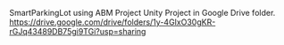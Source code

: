SmartParkingLot using ABM Project
Unity Project in Google Drive folder.
https://drive.google.com/drive/folders/1y-4GIxO30gKR-rGJq43489DB75gi9TGi?usp=sharing

